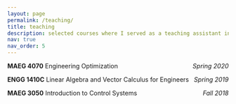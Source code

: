 ```yaml
---
layout: page
permalink: /teaching/
title: teaching
description: selected courses where I served as a teaching assistant in the School of Engineering, CUHK. # Materials for courses you taught. Replace this text with your description.
nav: true
nav_order: 5
---
```


<!---For now, this page is assumed to be a static description of your courses. You can convert it to a collection similar to `_projects/` so that you can have a dedicated page for each course.

Organize your courses by years, topics, or universities, however you like!--->
<p style="text-align:left;">
    <strong>MAEG 4070</strong> Engineering Optimization   
    <span style="float:right;">
        <em>Spring 2020</em>
    </span>
</p>
<p style="text-align:left;">
    <strong>ENGG 1410C</strong> Linear Algebra and Vector Calculus for Engineers 
    <span style="float:right;">
        <em>Spring 2019</em>
    </span>
</p>
<p style="text-align:left;">
    <strong>MAEG 3050</strong> Introduction to Control Systems 
    <span style="float:right;">
        <em>Fall 2018</em>
    </span>
</p>
